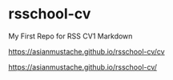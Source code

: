 # rsschool-cv
My First Repo for RSS CV1 Markdown

https://asianmustache.github.io/rsschool-cv/cv

https://asianmustache.github.io/rsschool-cv/

